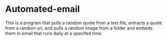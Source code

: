 # Automated-email
This is a program that pulls a random quote from a text file, extracts a quote from a random url, and pulls a random image from a folder
and embeds them in email that runs daily at a specifed time.

